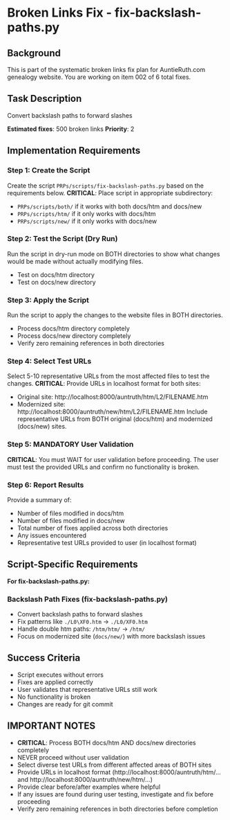 # Broken Links Fix - fix-backslash-paths.py

## Background
This is part of the systematic broken links fix plan for AuntieRuth.com genealogy website. You are working on item 002 of 6 total fixes.

## Task Description
Convert backslash paths to forward slashes

**Estimated fixes**: 500 broken links
**Priority**: 2

## Implementation Requirements

### Step 1: Create the Script
Create the script `PRPs/scripts/fix-backslash-paths.py` based on the requirements below.
**CRITICAL**: Place script in appropriate subdirectory:
- `PRPs/scripts/both/` if it works with both docs/htm and docs/new
- `PRPs/scripts/htm/` if it only works with docs/htm
- `PRPs/scripts/new/` if it only works with docs/new

### Step 2: Test the Script (Dry Run)
Run the script in dry-run mode on BOTH directories to show what changes would be made without actually modifying files.
- Test on docs/htm directory
- Test on docs/new directory

### Step 3: Apply the Script
Run the script to apply the changes to the website files in BOTH directories.
- Process docs/htm directory completely
- Process docs/new directory completely
- Verify zero remaining references in both directories

### Step 4: Select Test URLs
Select 5-10 representative URLs from the most affected files to test the changes.
**CRITICAL**: Provide URLs in localhost format for both sites:
- Original site: http://localhost:8000/auntruth/htm/L2/FILENAME.htm
- Modernized site: http://localhost:8000/auntruth/new/htm/L2/FILENAME.htm
Include representative URLs from BOTH original (docs/htm) and modernized (docs/new) sites.

### Step 5: MANDATORY User Validation
**CRITICAL**: You must WAIT for user validation before proceeding. The user must test the provided URLs and confirm no functionality is broken.

### Step 6: Report Results
Provide a summary of:
- Number of files modified in docs/htm
- Number of files modified in docs/new
- Total number of fixes applied across both directories
- Any issues encountered
- Representative test URLs provided to user (in localhost format)

## Script-Specific Requirements

**For fix-backslash-paths.py:**

### Backslash Path Fixes (fix-backslash-paths.py)
- Convert backslash paths to forward slashes
- Fix patterns like `./L0\XF0.htm` → `./L0/XF0.htm`
- Handle double htm paths: `/htm/htm/` → `/htm/`
- Focus on modernized site (`docs/new/`) with more backslash issues

## Success Criteria
- Script executes without errors
- Fixes are applied correctly
- User validates that representative URLs still work
- No functionality is broken
- Changes are ready for git commit

## IMPORTANT NOTES
- **CRITICAL**: Process BOTH docs/htm AND docs/new directories completely
- NEVER proceed without user validation
- Select diverse test URLs from different affected areas of BOTH sites
- Provide URLs in localhost format (http://localhost:8000/auntruth/htm/... and http://localhost:8000/auntruth/new/htm/...)
- Provide clear before/after examples where helpful
- If any issues are found during user testing, investigate and fix before proceeding
- Verify zero remaining references in both directories before completion